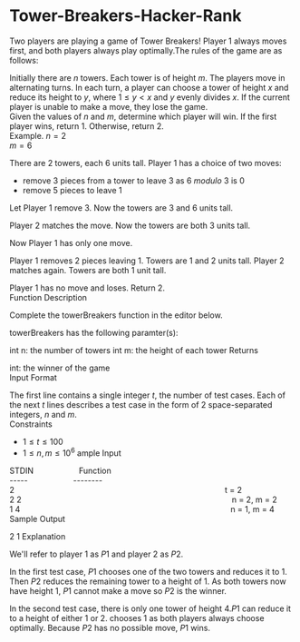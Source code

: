 # Tower-Breakers-Hacker-Rank
Two players are playing a game of Tower Breakers! Player $1$ always moves first, and both players always play optimally.The rules of the game are as follows:

Initially there are $n$ towers.
Each tower is of height $m$.
The players move in alternating turns.
In each turn, a player can choose a tower of height $x$ and reduce its height to $y$, where $1 \leq y < x$ and $y$ evenly divides $x$.
If the current player is unable to make a move, they lose the game.  
Given the values of $n$ and $m$, determine which player will win. If the first player wins, return $1$. Otherwise, return $2$.  
Example. $n=2$  
$m=6$  

There are $2$ towers, each $6$ units tall. Player $1$ has a choice of two moves:
- remove $3$ pieces from a tower to leave $3$ as $6$ $modulo$ $3$ is $0$
- remove $5$ pieces to leave $1$

Let Player $1$ remove $3$. Now the towers are $3$ and $6$ units tall.

Player $2$ matches the move. Now the towers are both $3$ units tall.

Now Player $1$ has only one move.

Player $1$ removes $2$ pieces leaving $1$. Towers are $1$ and $2$ units tall.
Player $2$ matches again. Towers are both $1$ unit tall.

Player $1$ has no move and loses. Return $2$.  
Function Description

Complete the towerBreakers function in the editor below.

towerBreakers has the following paramter(s):

int n: the number of towers
int m: the height of each tower
Returns

int: the winner of the game  
Input Format

The first line contains a single integer $t$, the number of test cases.
Each of the next $t$ lines describes a test case in the form of $2$ space-separated integers, $n$ and $m$.  
Constraints
 - $1 \leq t \leq 100$
 - $1 \leq n,m \leq 10^6$
ample Input

STDIN  $\hspace{2cm}$   Function  
-----  $\hspace{2cm}$    --------  
2      $\hspace{10cm}$     t = 2  
2 2    $\hspace{10cm}$     n = 2, m = 2  
1 4    $\hspace{10cm}$     n = 1, m = 4
Sample Output

2
1
Explanation

We'll refer to player $1$ as $P1$ and player $2$ as $P2$. 

In the first test case, $P1$ chooses one of the two towers and reduces it to $1$. Then $P2$ reduces the remaining tower to a height of $1$. As both towers now have height $1$, $P1$ cannot make a move so $P2$ is the winner.

In the second test case, there is only one tower of height $4$.$P1$  can reduce it to a height of either $1$ or $2$.  chooses $1$ as both players always choose optimally. Because $P2$ has no possible move, $P1$ wins.

